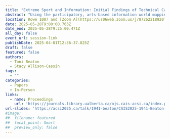 ```yaml
---
title: "Extreme Sport and Information: Initial Findings of Technical Cave Diver’s Information-Seeking Behaviours"
abstract: "Using the participatory, arts-based information world mapping (IWM) method, this study investigated the information-seeking behaviors of cave divers before, during, and after cave dives. Cave diving is considered an extreme sport, in which technical divers trained in overhead environments penetrate flooded cave systems. 20 participants were interviewed using the IWM technique and semi-structured open-ended questions. Verbatim clean transcriptions and participant maps were coded using thematic content analysis. Participant data suggests cave divers may be intentionally restrictive in their information-sharing behaviors, choosing vetted contacts willing to reciprocate information exchanges."
location: Rowe 1007 and [Zoom A](https://us06web.zoom.us/j/87262218920?pwd=5ioya8nZ6CaAVAsMQuMeC8MpMrUzjG.1)
date: 2025-05-28T9:00:00.763Z
date_end: 2025-05-28T9:25:00.471Z
all_day: false
event_url: session-link
publishDate: 2025-04-01T12:36:37.825Z
draft: false
featured: false
authors:
  - Toni Beaton
  - Stacy Allison-Cassin
tags:
  - ""
categories:
  - Papers
  - In-Person
links:
  - name: Proceedings
    url: 'https://journals.library.ualberta.ca/ojs.cais-acsi.ca/index.php/cais-asci/article/view/1941'
url-slides: 'https://acsi2025.ca/talk/1941-beaton/CAIS2025-1941-Beaton-Slides.pdf'
#image:
##  filename: featured
##  focal_point: Smart
##  preview_only: false
---
```

